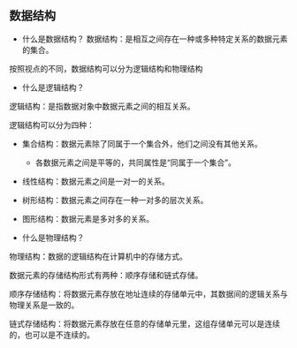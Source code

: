 
## 数据结构
- 什么是数据结构？
数据结构：是相互之间存在一种或多种特定关系的数据元素的集合。

按照视点的不同，数据结构可以分为逻辑结构和物理结构

- 什么是逻辑结构？

逻辑结构：是指数据对象中数据元素之间的相互关系。

逻辑结构可以分为四种：
- 集合结构：数据元素除了同属于一个集合外，他们之间没有其他关系。
  - 各数据元素之间是平等的，共同属性是“同属于一个集合”。
- 线性结构：数据元素之间是一对一的关系。
- 树形结构：数据元素之间存在一种一对多的层次关系。
- 图形结构：数据元素是多对多的关系。

- 什么是物理结构？

物理结构：数据的逻辑结构在计算机中的存储方式。

数据元素的存储结构形式有两种：顺序存储和链式存储。

顺序存储结构：将数据元素存放在地址连续的存储单元中，其数据间的逻辑关系与物理关系是一致的。

链式存储结构：将数据元素存放在任意的存储单元里，这组存储单元可以是连续的，也可以是不连续的。